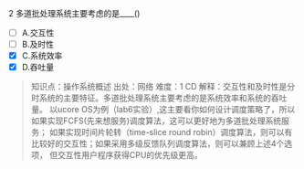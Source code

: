 2
多道批处理系统主要考虑的是____()
- [ ] A.交互性
- [ ] B.及时性
- [x] C.系统效率
- [x] D.吞吐量

> 知识点：操作系统概述
> 出处：网络
> 难度：1
> CD 解释：交互性和及时性是分时系统的主要特征。多道批处理系统主要考虑的是系统效率和系统的吞吐量。
> 以ucore OS为例（lab6实验）,这主要看你如何设计调度策略了，所以如果实现FCFS(先来想服务)调度算法，这可以更好地为多道批处理系统服务；
> 如果实现时间片轮转（time-slice round robin）调度算法，则可以有比较好的交互性；如果采用多级反馈队列调度算法，则可以兼顾上述4个选项，
> 但交互性用户程序获得CPU的优先级更高。
